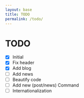 ```yaml
---
layout: base
title: TODO
permalink: /todo/
---
```


# TODO

- [x] Initial
- [x] Fix header
- [x] Add blog
- [ ] Add news
- [ ] Beautify code
- [ ] Add new (post/news) Command
- [ ] Internationalization
